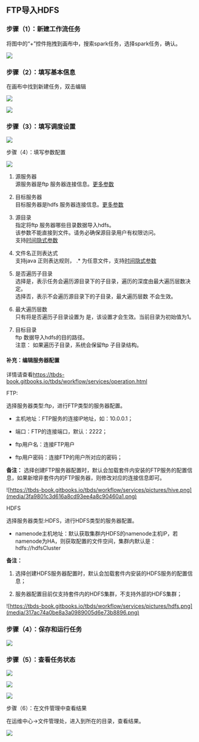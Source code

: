 FTP导入HDFS
-----------

### 步骤（1）：新建工作流任务

将图中的“+”控件拖拽到画布中，搜索spark任务，选择spark任务，确认。

![](media/ee5da55d3111dc4e2e60268a7bd81b41.png)

### 步骤（2）：填写基本信息

在画布中找到新建任务，双击编辑

![](media/c706dcf4374d3589f6220de318272f23.png)

![](media/f1487dc58ff49ce79cfc2975097e5cd6.png)

### 步骤（3）：填写调度设置

![](media/28aaceb5a1d7131e6fc733a534f3a970.png)

步骤（4）：填写参数配置

![](media/569670575379ef369b4fb2f105d5da35.png)

1.  源服务器  
    源服务器是ftp
    服务器连接信息。[更多参数](https://tbds-book.gitbooks.io/tbds/workflow/services/readme.html)

2.  目标服务器  
    目标服务器是hdfs
    服务器连接信息。[更多参数](https://tbds-book.gitbooks.io/tbds/workflow/services/readme.html)

3.  源目录  
    指定将ftp 服务器哪些目录数据导入hdfs。  
    该参数不能直接到文件。请务必确保源目录用户有权限访问。  
    支持[时间隐式参数](https://tbds-book.gitbooks.io/tbds/workflow/workflow/more/implicitVariable.html)

4.  文件名正则表达式  
    支持java 正则表达规则， .\*
    为任意文件，支持[时间隐式参数](https://tbds-book.gitbooks.io/tbds/workflow/workflow/more/implicitVariable.html)

5.  是否遍历子目录  
    选择是，表示任务会遍历源目录下的子目录，遍历的深度由最大遍历层数决定。  
    选择否，表示不会遍历源目录下的子目录，最大遍历层数 不会生效。

6.  最大遍历层数  
    只有将是否遍历子目录设置为 是，该设置才会生效。当前目录为初始值为1。

7.  目标目录  
    ftp 数据导入hdfs的目的路径。  
    注意： 如果遍历子目录，系统会保留ftp 子目录结构。

#### 补充：编辑服务器配置

详情请查看<https://tbds-book.gitbooks.io/tbds/workflow/services/operation.html>

FTP:

选择服务器类型:ftp，进行FTP类型的服务器配置。

-   主机地址：FTP服务的连接IP地址，如：10.0.0.1；

-   端口：FTP的连接端口，默认：2222；

-   ftp用户名：连接FTP用户

-   ftp用户密码：连接FTP的用户所对应的密码；

**备注：** 选择创建FTP服务器配置时，默认会加载套件内安装的FTP服务的配置信息，如果新增非套件内的FTP服务器，则修改对应的连接信息即可。

![https://tbds-book.gitbooks.io/tbds/workflow/services/pictures/hive.png](media/3fa9801c3d616a8cd93ee4a8c90460a1.png)

HDFS

选择服务器类型:HDFS，进行HDFS类型的服务器配置。

-   namenode主机地址：默认获取集群内HDFS的namenode主机IP，若namenode为HA，则获取配置的文件空间，集群内默认是：hdfs://hdfsCluster

**备注：**

1.  选择创建HDFS服务器配置时，默认会加载套件内安装的HDFS服务的配置信息；

2.  服务器配置目前仅支持套件内的HDFS集群，不支持外部的HDFS集群；

![https://tbds-book.gitbooks.io/tbds/workflow/services/pictures/hdfs.png](media/317ac74a0be8a3a0989005d6e73b8896.png)

### 步骤（4）：保存和运行任务

![](media/5174651d95d224ecaa7194cb4cf5f30d.png)

### 步骤（5）：查看任务状态

![](media/79bcd92b2ca3cb72e71694a064c88d2b.png)

![](media/0e6cba1919415731984a5db504f4f22a.png)

![](media/cf62c291458b0f7822c67c7be1990a8e.png)

步骤（6）：在文件管理中查看结果

在运维中心-\>文件管理处，进入到所在的目录，查看结果。

![](media/f6898d0d8c1b489508ca1ee2ee71d26c.png)